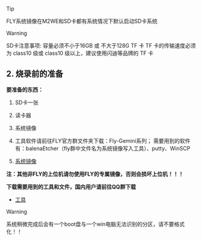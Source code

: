 >[!TIP]
>FLY系统镜像在M2WE和SD卡都有系统情况下默认启动SD卡系统

>[!Warning]
>SD卡注意事项:
>容量必须不小于16GB 或 不大于128G TF 卡
>TF 卡的传输速度必须为 class10 级或 class10 级以上，建议使用闪迪等品牌的 TF 卡

## 2. 烧录前的准备

**要准备的东西：**

1. SD卡一张

2. 读卡器

3. 系统镜像

4. 工具软件请前往FLY官方群文件夹下载：Fly-Gemini系列； 需要用到的软件有：balenaEtcher（fly群中文件名为系统镜像写入工具）、putty、WinSCP

5. [系统镜像](/introduction/downloadimg.md "点击即可跳转") 

**注：其他非FLY的上位机请勿使用FLY的专属镜像，否则会损坏上位机！！！**

**下载需要用到的工具和文件，国内用户请前往QQ群下载**

* [工具](https://drive.google.com/drive/folders/1llH-lq-WsbIdwkmLL51n3OHo5dNNpcPy)

> [!Warning]
>
> 系统稍微完成后会有一个boot盘与一个win电脑无法识别的分区，请不要格式化！！

